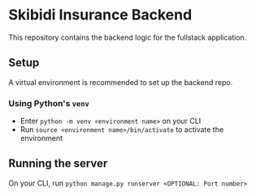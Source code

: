 # Skibidi Insurance Backend

This repository contains the backend logic for the fullstack application.

## Setup

A virtual environment is recommended to set up the backend repo.

### Using Python's `venv`

 - Enter `python -m venv <environment name>` on your CLI
 - Run `source <environment name>/bin/activate` to activate the environment

## Running the server

On your CLI, run `python manage.py runserver <OPTIONAL: Port number>`